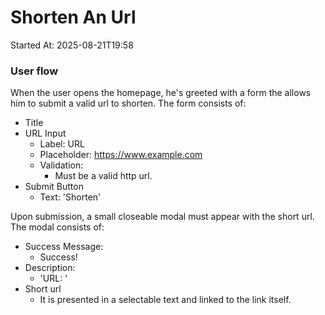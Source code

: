 # Shorten An Url

Started At: 2025-08-21T19:58

### User flow

When the user opens the homepage, he's greeted with a form the allows him to submit a valid url to shorten.
The form consists of:

- Title
- URL Input
  - Label: URL
  - Placeholder: https://www.example.com
  - Validation:
    - Must be a valid http url.
- Submit Button
  - Text: 'Shorten'

Upon submission, a small closeable modal must appear with the short url. The modal consists of:

- Success Message:
  - Success!
- Description:
  - 'URL: <shortened-url-here>'
- Short url
  - It is presented in a selectable text and linked to the link itself.
